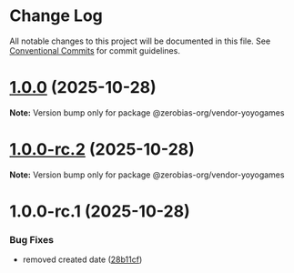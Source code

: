 # Change Log

All notable changes to this project will be documented in this file.
See [Conventional Commits](https://conventionalcommits.org) for commit guidelines.

# [1.0.0](https://github.com/zerobias-org/vendor/compare/@zerobias-org/vendor-yoyogames@1.0.0-rc.2...@zerobias-org/vendor-yoyogames@1.0.0) (2025-10-28)

**Note:** Version bump only for package @zerobias-org/vendor-yoyogames





# [1.0.0-rc.2](https://github.com/zerobias-org/vendor/compare/@zerobias-org/vendor-yoyogames@1.0.0-rc.1...@zerobias-org/vendor-yoyogames@1.0.0-rc.2) (2025-10-28)

**Note:** Version bump only for package @zerobias-org/vendor-yoyogames





# 1.0.0-rc.1 (2025-10-28)


### Bug Fixes

* removed created date ([28b11cf](https://github.com/zerobias-org/vendor/commit/28b11cf2563e9cdadd4b1dc83edd60d2fcd01df0))
